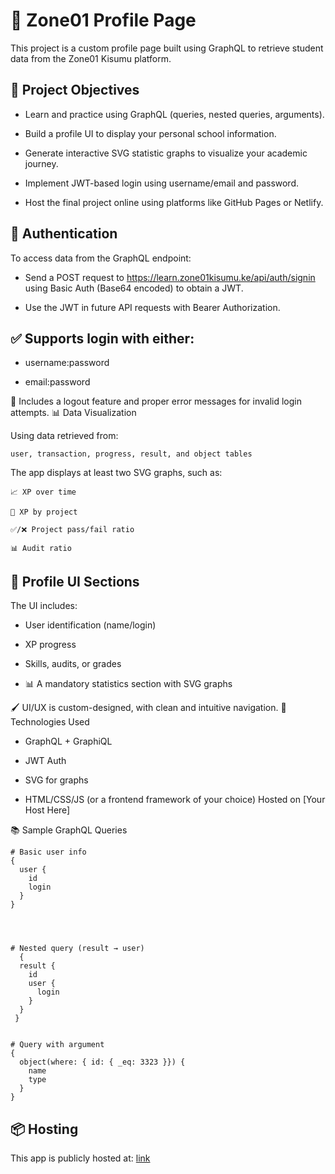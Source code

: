 # 📘 Zone01 Profile Page

This project is a custom profile page built using GraphQL to retrieve student data from the Zone01 Kisumu platform.

## 🚀 Project Objectives

- Learn and practice using GraphQL (queries, nested queries, arguments).

- Build a profile UI to display your personal school information.

- Generate interactive SVG statistic graphs to visualize your academic journey.

- Implement JWT-based login using username/email and password.

- Host the final project online using platforms like GitHub Pages or Netlify.

## 🔐 Authentication

To access data from the GraphQL endpoint:

- Send a POST request to https://learn.zone01kisumu.ke/api/auth/signin using Basic Auth (Base64 encoded) to obtain a JWT.

- Use the JWT in future API requests with Bearer Authorization.

## ✅ Supports login with either:

- username:password

- email:password


🧾 Includes a logout feature and proper error messages for invalid login attempts.
📊 Data Visualization

Using data retrieved from:

    user, transaction, progress, result, and object tables

The app displays at least two SVG graphs, such as:

    📈 XP over time

    📘 XP by project

    ✅/❌ Project pass/fail ratio

    📊 Audit ratio

## 🧾 Profile UI Sections

The UI includes:

- User identification (name/login)

- XP progress

- Skills, audits, or grades

- 📊 A mandatory statistics section with SVG graphs

🖌️ UI/UX is custom-designed, with clean and intuitive navigation.
🔧 Technologies Used

- GraphQL + GraphiQL

- JWT Auth

- SVG for graphs

- HTML/CSS/JS (or a frontend framework of your choice)
    Hosted on [Your Host Here]

📚 Sample GraphQL Queries

```
# Basic user info
{
  user {
    id
    login
  }
}




# Nested query (result → user)
  {
  result {
    id
    user {
      login
    }
  }
 } 
 

# Query with argument
{
  object(where: { id: { _eq: 3323 }}) {
    name
    type
  }
}
```

## 📦 Hosting


This app is publicly hosted at:
[link](https://zone01-kisumu-profile-dashboard-aaxq5ernj-siaka385s-projects.vercel.app/)